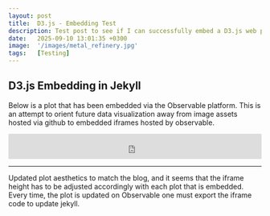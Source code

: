 ```yaml
---
layout: post
title:  D3.js - Embedding Test
description: Test post to see if I can successfully embed a D3.js web plot and figure out the best theming for the blog.
date:   2025-09-10 13:01:35 +0300
image:  '/images/metal_refinery.jpg'
tags:   [Testing]
---
```


## D3.js Embedding in Jekyll

Below is a plot that has been embedded via the Observable platform. This is an attempt to orient future data visualization away from image assets hosted via github to embedded iframes hosted by observable.

<iframe width="100%" height="50" frameborder="0"
  src="https://observablehq.com/embed/@umbertofasci/jekylltestplot@90?cells=plot"></iframe>

---

Updated plot aesthetics to match the blog, and it seems that the iframe height has to be adjusted accordingly with each plot that is embedded.
Every time, the plot is updated on Observable one must export the iframe code to update jekyll.